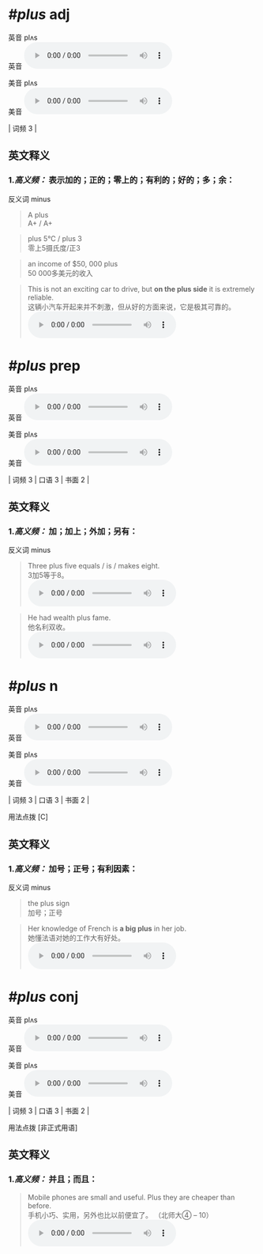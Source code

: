# ***\#plus*** adj
英音 plʌs  
英音
<audio src="./media/plus-B.aac" controls="controls"></audio>

美音 plʌs  
美音
<audio src="./media/plus.aac" controls="controls"></audio>



| 词频 3 |  

英文释义
---
### 1.*高义频：* **表示加的；正的；零上的；有利的；好的；多；余：**  
反义词 minus 

 > A plus  
 > A+ / A+    

 > plus 5℃ / plus 3  
 > 零上5摄氏度/正3    

 > an income of $50, 000 plus  
 > 50 000多美元的收入    

 > This is not an exciting car to drive, but **on the plus side** it is extremely reliable.  
 > 这辆小汽车开起来并不刺激，但从好的方面来说，它是极其可靠的。    
<audio src="./media/This is not an exciting car to drive, but on the plus side it is extremely reliable2_AAC.aac" controls="controls"></audio>


# ***\#plus*** prep
英音 plʌs  
英音
<audio src="./media/plus-B.aac" controls="controls"></audio>

美音 plʌs  
美音
<audio src="./media/plus.aac" controls="controls"></audio>



| 词频 3 | 口语 3 | 书面 2 |  

英文释义
---
### 1.*高义频：* **加；加上；外加；另有：**  
反义词 minus 

 > Three plus five equals / is / makes eight.  
 > 3加5等于8。    
<audio src="./media/Three plus five equals eight_AAC.aac" controls="controls"></audio>

 > He had wealth plus fame.   
 > 他名利双收。    
<audio src="./media/plus-3.aac" controls="controls"></audio>


# ***\#plus*** n
英音 plʌs  
英音
<audio src="./media/plus-B.aac" controls="controls"></audio>

美音 plʌs  
美音
<audio src="./media/plus.aac" controls="controls"></audio>



| 词频 3 | 口语 3 | 书面 2 |  

用法点拨  [C]

英文释义
---
### 1.*高义频：* **加号；正号；有利因素：**  
反义词 minus 

 > the plus sign  
 > 加号；正号    

 > Her knowledge of French is **a big plus** in her job.  
 > 她懂法语对她的工作大有好处。    
<audio src="./media/P329 plus1.aac" controls="controls"></audio>


# ***\#plus*** conj
英音 plʌs  
英音
<audio src="./media/plus-B.aac" controls="controls"></audio>

美音 plʌs  
美音
<audio src="./media/plus.aac" controls="controls"></audio>



| 词频 3 | 口语 3 | 书面 2 |  

用法点拨  [非正式用语]

英文释义
---
### 1.*高义频：* **并且；而且：**  

 > Mobile phones are small and useful. Plus they are cheaper than before.  
 > 手机小巧、实用，另外也比以前便宜了。  （北师大④ – 10）  
<audio src="./media/P329 plus2.aac" controls="controls"></audio>


